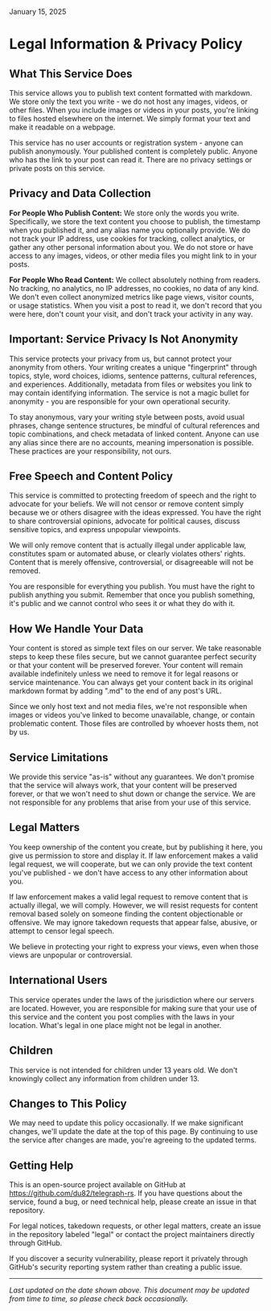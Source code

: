 January 15, 2025

# Legal Information & Privacy Policy

## What This Service Does

This service allows you to publish text content formatted with markdown. We store only the text you write - we do not host any images, videos, or other files. When you include images or videos in your posts, you're linking to files hosted elsewhere on the internet. We simply format your text and make it readable on a webpage.

This service has no user accounts or registration system - anyone can publish anonymously. Your published content is completely public. Anyone who has the link to your post can read it. There are no privacy settings or private posts on this service.

## Privacy and Data Collection

**For People Who Publish Content:**
We store only the words you write. Specifically, we store the text content you choose to publish, the timestamp when you published it, and any alias name you optionally provide. We do not track your IP address, use cookies for tracking, collect analytics, or gather any other personal information about you. We do not store or have access to any images, videos, or other media files you might link to in your posts.

**For People Who Read Content:**
We collect absolutely nothing from readers. No tracking, no analytics, no IP addresses, no cookies, no data of any kind. We don't even collect anonymized metrics like page views, visitor counts, or usage statistics. When you visit a post to read it, we don't record that you were here, don't count your visit, and don't track your activity in any way.

## Important: Service Privacy Is Not Anonymity

This service protects your privacy from us, but cannot protect your anonymity from others. Your writing creates a unique "fingerprint" through topics, style, word choices, idioms, sentence patterns, cultural references, and experiences. Additionally, metadata from files or websites you link to may contain identifying information. The service is not a magic bullet for anonymity - you are responsible for your own operational security.

To stay anonymous, vary your writing style between posts, avoid usual phrases, change sentence structures, be mindful of cultural references and topic combinations, and check metadata of linked content. Anyone can use any alias since there are no accounts, meaning impersonation is possible. These practices are your responsibility, not ours.

## Free Speech and Content Policy

This service is committed to protecting freedom of speech and the right to advocate for your beliefs. We will not censor or remove content simply because we or others disagree with the ideas expressed. You have the right to share controversial opinions, advocate for political causes, discuss sensitive topics, and express unpopular viewpoints.

We will only remove content that is actually illegal under applicable law, constitutes spam or automated abuse, or clearly violates others' rights. Content that is merely offensive, controversial, or disagreeable will not be removed.

You are responsible for everything you publish. You must have the right to publish anything you submit. Remember that once you publish something, it's public and we cannot control who sees it or what they do with it.

## How We Handle Your Data

Your content is stored as simple text files on our server. We take reasonable steps to keep these files secure, but we cannot guarantee perfect security or that your content will be preserved forever. Your content will remain available indefinitely unless we need to remove it for legal reasons or service maintenance. You can always get your content back in its original markdown format by adding ".md" to the end of any post's URL.

Since we only host text and not media files, we're not responsible when images or videos you've linked to become unavailable, change, or contain problematic content. Those files are controlled by whoever hosts them, not by us.

## Service Limitations

We provide this service "as-is" without any guarantees. We don't promise that the service will always work, that your content will be preserved forever, or that we won't need to shut down or change the service. We are not responsible for any problems that arise from your use of this service.

## Legal Matters

You keep ownership of the content you create, but by publishing it here, you give us permission to store and display it. If law enforcement makes a valid legal request, we will cooperate, but we can only provide the text content you've published - we don't have access to any other information about you.

If law enforcement makes a valid legal request to remove content that is actually illegal, we will comply. However, we will resist requests for content removal based solely on someone finding the content objectionable or offensive. We may ignore takedown requests that appear false, abusive, or attempt to censor legal speech.

We believe in protecting your right to express your views, even when those views are unpopular or controversial.

## International Users

This service operates under the laws of the jurisdiction where our servers are located. However, you are responsible for making sure that your use of this service and the content you post complies with the laws in your location. What's legal in one place might not be legal in another.

## Children

This service is not intended for children under 13 years old. We don't knowingly collect any information from children under 13.

## Changes to This Policy

We may need to update this policy occasionally. If we make significant changes, we'll update the date at the top of this page. By continuing to use the service after changes are made, you're agreeing to the updated terms.

## Getting Help

This is an open-source project available on GitHub at https://github.com/du82/telegraph-rs. If you have questions about the service, found a bug, or need technical help, please create an issue in that repository.

For legal notices, takedown requests, or other legal matters, create an issue in the repository labeled "legal" or contact the project maintainers directly through GitHub.

If you discover a security vulnerability, please report it privately through GitHub's security reporting system rather than creating a public issue.

---

*Last updated on the date shown above. This document may be updated from time to time, so please check back occasionally.*
